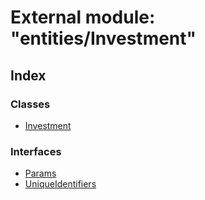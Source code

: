 # External module: "entities/Investment"

## Index

### Classes

* [Investment](../classes/_entities_investment_.investment.md)

### Interfaces

* [Params](../interfaces/_entities_investment_.params.md)
* [UniqueIdentifiers](../interfaces/_entities_investment_.uniqueidentifiers.md)
